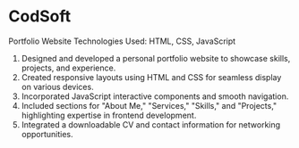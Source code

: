 # CodSoft
Portfolio Website
Technologies Used: HTML, CSS, JavaScript

1. Designed and developed a personal portfolio website to showcase skills, projects, and experience.
2. Created responsive layouts using HTML and CSS for seamless display on various devices.
3. Incorporated JavaScript interactive components and smooth navigation.
4. Included sections for "About Me," "Services," "Skills," and "Projects," highlighting expertise in frontend development.
5. Integrated a downloadable CV and contact information for networking opportunities.

